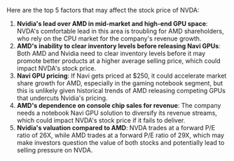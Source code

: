 Here are the top 5 factors that may affect the stock price of NVDA:

1. **Nvidia's lead over AMD in mid-market and high-end GPU space**: NVDA's comfortable lead in this area is troubling for AMD shareholders, who rely on the CPU market for the company's revenue growth.
2. **AMD's inability to clear inventory levels before releasing Navi GPUs**: Both AMD and Nvidia need to clear inventory levels before it may promote better products at a higher average selling price, which could impact NVDA's stock price.
3. **Navi GPU pricing**: If Navi gets priced at $250, it could accelerate market share growth for AMD, especially in the gaming notebook segment, but this is unlikely given historical trends of AMD releasing competing GPUs that undercuts Nvidia's pricing.
4. **AMD's dependence on console chip sales for revenue**: The company needs a notebook Navi GPU solution to diversify its revenue streams, which could impact NVDA's stock price if it fails to deliver.
5. **Nvidia's valuation compared to AMD**: NVDA trades at a forward P/E ratio of 26X, while AMD trades at a forward P/E ratio of 29X, which may make investors question the value of both stocks and potentially lead to selling pressure on NVDA.